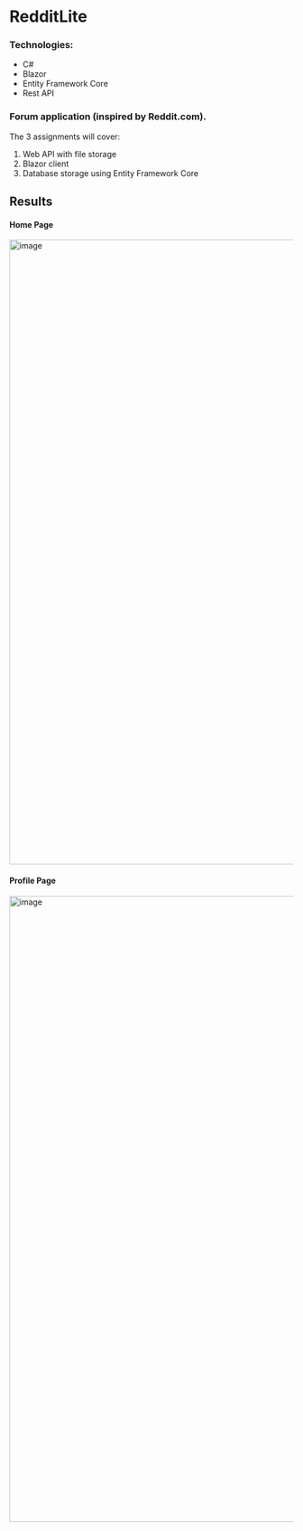 # RedditLite

### Technologies:
-	C#
-	Blazor
-	Entity Framework Core
-	Rest API

### Forum application (inspired by Reddit.com).
The 3 assignments will cover:
1)	Web API with file storage
2)	Blazor client
3)	Database storage using Entity Framework Core


## Results

#### Home Page

<img width="1106" alt="image" src="https://github.com/JakubCerovsky/RedditLite/assets/95249435/c3a93765-b2e0-43cb-857a-3c6517cc70ff">

#### Profile Page

<img width="1108" alt="image" src="https://github.com/JakubCerovsky/RedditLite/assets/95249435/52010340-4c0d-455a-bcb7-4a0d9c5ccddb">

